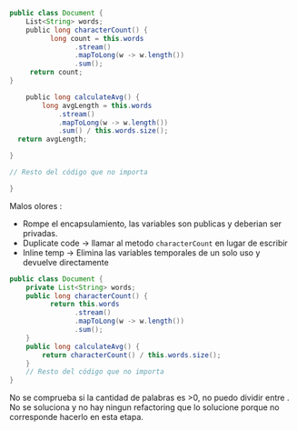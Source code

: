 ``` java
public class Document {
    List<String> words;
    public long characterCount() {
		  long count = this.words
				.stream()
				.mapToLong(w -> w.length())
				.sum();
     return count;
}

    public long calculateAvg() {
		long avgLength = this.words
			.stream()
			.mapToLong(w -> w.length())
			.sum() / this.words.size();
  return avgLength;

}

// Resto del código que no importa

}
```

Malos olores : 
- Rompe el encapsulamiento, las variables son publicas y deberian ser privadas.
- Duplicate code -> llamar al metodo `characterCount` en lugar de escribir  
- Inline temp -> Elimina las variables temporales de un solo uso y devuelve directamente
``` java
public class Document {
	private List<String> words;
	public long characterCount() {
		  return this.words
				.stream()
				.mapToLong(w -> w.length())
				.sum();
	}
	public long calculateAvg() {
		return characterCount() / this.words.size();
	}
	// Resto del código que no importa
}
```
No se comprueba si la cantidad de palabras es >0, no puedo dividir entre . No se soluciona y no hay ningun refactoring que lo solucione porque no corresponde hacerlo en esta etapa.
